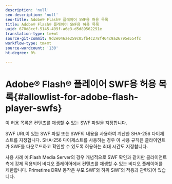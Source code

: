 ```yaml
---
description: 'null'
seo-description: 'null'
seo-title: Adobe® Flash® 플레이어 SWF용 허용 목록
title: Adobe® Flash® 플레이어 SWF용 허용 목록
uuid: 670d8ccf-5145-499f-a6e3-d5d89562291e
translation-type: tm+mt
source-git-commit: 9d2e046ae259c05fb4c278f464c9a26795e554fc
workflow-type: tm+mt
source-wordcount: '130'
ht-degree: 0%

---
```



# Adobe® Flash® 플레이어 SWF용 허용 목록{#allowlist-for-adobe-flash-player-swfs}

이 허용 목록은 컨텐츠를 재생할 수 있는 SWF 파일을 지정합니다.

SWF URL이 있는 SWF 파일 또는 SWF의 내용을 사용하여 계산한 SHA-256 다이제스트를 지정합니다. SHA-256 다이제스트를 사용하는 경우 이 사용 규칙은 클라이언트가 SWF를 다운로드하고 확인할 수 있도록 허용하는 최대 시간도 지정합니다.

사용 사례 예:Flash Media Server의 경우 개념적으로 SWF 확인과 같지만 클라이언트 측에 강제 적용되어 비디오 플레이어에서 컨텐츠를 재생할 수 있는 비디오 플레이어를 제한합니다. Primetime DRM 동작은 부모 SWF와 하위 SWF의 적용과 관련되어 있습니다.
